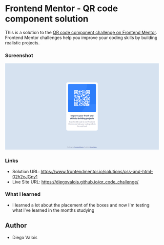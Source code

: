 # Frontend Mentor - QR code component solution

This is a solution to the [QR code component challenge on Frontend Mentor](https://www.frontendmentor.io/challenges/qr-code-component-iux_sIO_H). Frontend Mentor challenges help you improve your coding skills by building realistic projects. 

### Screenshot

![](images/Screenshot.png)

### Links

- Solution URL: https://www.frontendmentor.io/solutions/css-and-html-02h2cJGny1
- Live Site URL: https://diegovalois.github.io/qr_code_challenge/

### What I learned

- I learned a lot about the placement of the boxes and now I'm testing what I've learned in the months studying

## Author

- Diego Valois
